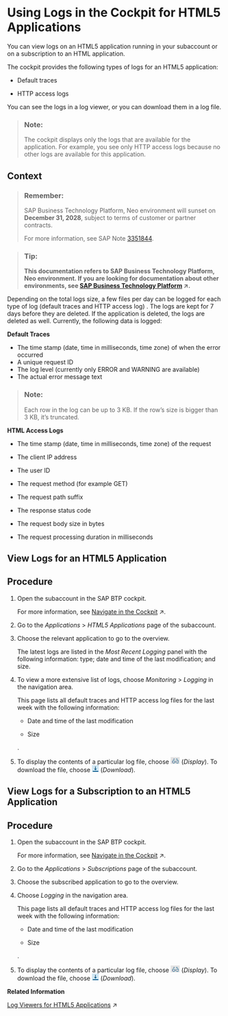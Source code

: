 <!-- loio9f358860642c4ed283cd889a5bc42461 -->

# Using Logs in the Cockpit for HTML5 Applications

You can view logs on an HTML5 application running in your subaccount or on a subscription to an HTML application.

The cockpit provides the following types of logs for an HTML5 application:

-   Default traces

-   HTTP access logs


You can see the logs in a log viewer, or you can download them in a log file.

> ### Note:  
> The cockpit displays only the logs that are available for the application. For example, you see only HTTP access logs because no other logs are available for this application.



## Context

> ### Remember:  
> SAP Business Technology Platform, Neo environment will sunset on **December 31, 2028**, subject to terms of customer or partner contracts.
> 
> For more information, see SAP Note [3351844](https://me.sap.com/notes/3351844).

> ### Tip:  
> **This documentation refers to SAP Business Technology Platform, Neo environment. If you are looking for documentation about other environments, see [SAP Business Technology Platform](https://help.sap.com/viewer/65de2977205c403bbc107264b8eccf4b/Cloud/en-US/6a2c1ab5a31b4ed9a2ce17a5329e1dd8.html "SAP Business Technology Platform (SAP BTP) is an integrated offering comprised of the following technology portfolios: application development; process automation; integration; data, analytics, and enterprise planning; artificial intelligence. The platform offers users the ability to turn data into business value, compose end-to-end business processes, connect entire IT landscapes, and personalize, build and extend SAP applications. This reduces the overall total cost of ownership maintaining SAP landscapes and third-party software across end-to-end business processes.") :arrow_upper_right:.**

Depending on the total logs size, a few files per day can be logged for each type of log \(default traces and HTTP access log\) . The logs are kept for 7 days before they are deleted. If the application is deleted, the logs are deleted as well. Currently, the following data is logged:

**Default Traces**

-   The time stamp \(date, time in milliseconds, time zone\) of when the error occurred
-   A unique request ID
-   The log level \(currently only ERROR and WARNING are available\)
-   The actual error message text

> ### Note:  
> Each row in the log can be up to 3 KB. If the row’s size is bigger than 3 KB, it’s truncated.

**HTML Access Logs**

-   The time stamp \(date, time in milliseconds, time zone\) of the request

-   The client IP address

-   The user ID

-   The request method \(for example GET\)

-   The request path suffix

-   The response status code

-   The request body size in bytes

-   The request processing duration in milliseconds


<a name="task_rnm_rbh_gn"/>

<!-- task\_rnm\_rbh\_gn -->

## View Logs for an HTML5 Application



<a name="task_rnm_rbh_gn__steps_gyj_wbh_gn"/>

## Procedure

1.  Open the subaccount in the SAP BTP cockpit.

    For more information, see [Navigate in the Cockpit](https://help.sap.com/viewer/65de2977205c403bbc107264b8eccf4b/Cloud/en-US/0874895f1f78459f9517da55a11ffebd.html "Learn how to navigate to your global accounts and subaccounts in the SAP BTP cockpit.") :arrow_upper_right:.

2.  Go to the *Applications* \> *HTML5 Applications* page of the subaccount.

3.  Choose the relevant application to go to the overview.

    The latest logs are listed in the *Most Recent Logging* panel with the following information: type; date and time of the last modification; and size.

4.  To view a more extensive list of logs, choose *Monitoring* \> *Logging* in the navigation area.

    This page lists all default traces and HTTP access log files for the last week with the following information:

    -   Date and time of the last modification

    -   Size


    .

5.  To display the contents of a particular log file, choose ![](images/Display_HTML5_Log_Icon_8241912.png) \(*Display*\). To download the file, choose ![](images/Download_HTML5_Log_Icon_1835bb5.png) \(*Download*\).


<a name="task_aj2_pdc_cqb"/>

<!-- task\_aj2\_pdc\_cqb -->

## View Logs for a Subscription to an HTML5 Application



<a name="task_aj2_pdc_cqb__steps_vrl_rdc_cqb"/>

## Procedure

1.  Open the subaccount in the SAP BTP cockpit.

    For more information, see [Navigate in the Cockpit](https://help.sap.com/viewer/65de2977205c403bbc107264b8eccf4b/Cloud/en-US/0874895f1f78459f9517da55a11ffebd.html "Learn how to navigate to your global accounts and subaccounts in the SAP BTP cockpit.") :arrow_upper_right:.

2.  Go to the *Applications* \> *Subscriptions* page of the subaccount.

3.  Choose the subscribed application to go to the overview.

4.  Choose *Logging* in the navigation area.

    This page lists all default traces and HTTP access log files for the last week with the following information:

    -   Date and time of the last modification

    -   Size


    .

5.  To display the contents of a particular log file, choose ![](images/Display_HTML5_Log_Icon_8241912.png) \(*Display*\). To download the file, choose ![](images/Download_HTML5_Log_Icon_1835bb5.png) \(*Download*\).


**Related Information**  


[Log Viewers for HTML5 Applications](https://help.sap.com/viewer/f88a032109f0429caea276fc6e3a95f9/Cloud/en-US/8a2bef5ed305481c9640b4cda3613293.html "The SAP BTP cockpit provides dedicated log viewers for showing default traces and HTTP access logs.") :arrow_upper_right:

